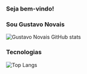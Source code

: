 ### Seja bem-vindo! 
### Sou Gustavo Novais

![Gustavo Novais GitHub stats](https://github-readme-stats.vercel.app/api?username=Gustavo-SNOV&show_icons=true&theme=radical)

### Tecnologias 

![Top Langs](https://github-readme-stats.vercel.app/api/top-langs/?username=Gustavo-SNOV&hide_progress=true)
